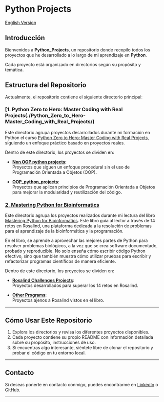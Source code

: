 # Python Projects

[English Version](./README_eng.md)

## Introducción  
Bienvenidos a **Python_Projects**, un repositorio donde recopilo todos los proyectos que he desarrollado a lo largo de mi aprendizaje en **Python**.  

Cada proyecto está organizado en directorios según su propósito y temática.  

## Estructura del Repositorio  

Actualmente, el repositorio contiene el siguiente directorio principal:  

### [1. Python Zero to Hero: Master Coding with Real Projects(./Python_Zero_to_Hero-Master_Coding_with_Real_Projects/)  
Este directorio agrupa proyectos desarrollados durante mi formación en Python el curso [Python Zero to Hero: Master Coding with Real Projects](https://www.udemy.com/course/python-project-masterclass/), siguiendo un enfoque práctico basado en proyectos reales.  

Dentro de este directorio, los proyectos se dividen en:  

- **[Non OOP python projects](./Python_Zero_to_Hero-Master_Coding_with_Real_Projects/non_oop_python_projects/)**:  
  Proyectos que siguen un enfoque procedural sin el uso de Programación Orientada a Objetos (OOP).  

- **[OOP_python_projects](./Python_Zero_to_Hero-Master_Coding_with_Real_Projects/OOP_python_projects/)**:  
  Proyectos que aplican principios de Programación Orientada a Objetos para mejorar la modularidad y reutilización del código.  

### [2. Mastering Python for Bioinformatics](./Mastering_Python_for_Bioinformatics/)
Este directorio agrupa los proyectos realizados durante mi lectura del libro [Mastering Python for Bioinformatics](https://learning.oreilly.com/library/view/mastering-python-for/9781098100872/). Este libro guía al lector a través de 14 retos en Rosalind, una plataforma dedicada a la resolución de problemas para el aprendizaje de la bioinformática y la programación.

En el libro, se aprende a aprovechar las mejores partes de Python para resolver problemas biológicos, a la vez que se crea software documentado, probado y reproducible. No solo enseña cómo escribir código Python efectivo, sino que también muestra cómo utilizar pruebas para escribir y refactorizar programas científicos de manera eficiente.

Dentro de este directorio, los proyectos se dividen en:  

- **[Rosalind Challenges Projects](./Mastering_Python_for_Bioinformatics/Rosalind_Challenges_Projects/)**:  
  Proyectos desarrollados para superar los 14 retos en Rosalind.  

- **[Other Programs](./Mastering_Python_for_Bioinformatics/Other_Programs/)**:  
  Proyectos ajenos a Rosalind vistos en el libro.
  
---

## Cómo Usar Este Repositorio  

1. Explora los directorios y revisa los diferentes proyectos disponibles.  
2. Cada proyecto contiene su propio README con información detallada sobre su propósito, instrucciones de uso.  
3. Si encuentras algo interesante, siéntete libre de clonar el repositorio y probar el código en tu entorno local.

---

## Contacto  

Si deseas ponerte en contacto conmigo, puedes encontrarme en [LinkedIn](https://www.linkedin.com/in/elias-korchi-meziani-4131b121b/) o GitHub.  

---
